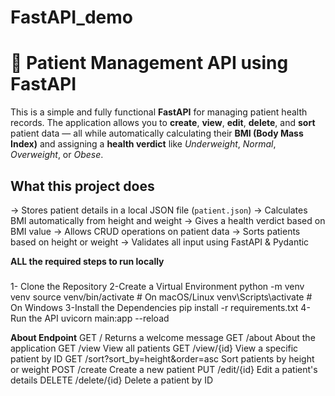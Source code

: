 # FastAPI_demo

# 🏥 Patient Management API using FastAPI

This is a simple and fully functional  **FastAPI** for managing patient health records. The application allows you to **create**, **view**, **edit**, **delete**, and **sort** patient data — all while automatically calculating their **BMI (Body Mass Index)** and assigning a **health verdict** like *Underweight*, *Normal*, *Overweight*, or *Obese*.



##  What this project does

-> Stores patient details in a local JSON file (`patient.json`)
-> Calculates BMI automatically from height and weight
-> Gives a health verdict based on BMI value
-> Allows CRUD operations on patient data
-> Sorts patients based on height or weight
-> Validates all input using FastAPI & Pydantic


**ALL the required steps to run locally**
###
1- Clone the Repository
2-Create a Virtual Environment
  python -m venv venv
source venv/bin/activate      # On macOS/Linux
venv\Scripts\activate         # On Windows
3-Install the Dependencies
pip install -r requirements.txt
4-Run the API
uvicorn main:app --reload



**About Endpoint**
GET	/	Returns a welcome message
GET	/about	About the application
GET	/view	View all patients
GET	/view/{id}	View a specific patient by ID
GET	/sort?sort_by=height&order=asc	Sort patients by height or weight
POST	/create	Create a new patient
PUT	/edit/{id}	Edit a patient's details
DELETE	/delete/{id}	Delete a patient by ID
